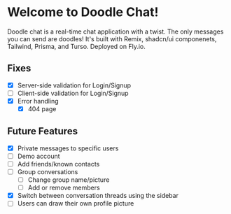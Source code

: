 # Welcome to Doodle Chat!

Doodle chat is a real-time chat application with a twist. The only messages you can send are doodles! It's built with Remix, shadcn/ui componenets, Tailwind, Prisma, and Turso. Deployed on Fly.io.

## Fixes

- [x] Server-side validation for Login/Signup
- [ ] Client-side validation for Login/Signup
- [x] Error handling
  - [x] 404 page

## Future Features

- [x] Private messages to specific users
- [ ] Demo account
- [ ] Add friends/known contacts
- [ ] Group conversations
  - [ ] Change group name/picture
  - [ ] Add or remove members
- [x] Switch between conversation threads using the sidebar
- [ ] Users can draw their own profile picture
